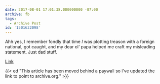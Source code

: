 ```yaml
---
date: 2017-08-01 17:01:38.000000000 -07:00
archive: fb
tags: 
  - Archive Post
id: '1501632098'
---
```


Ahh yes, I remember fondly that time *I* was plotting treason with a foreign national, got caught, and my dear ol' papa helped me craft my misleading statement. Just dad stuff.

[Link]([Link](https://web.archive.org/web/20170802034637/https://www.washingtonpost.com/web/20170802034637/https://www.washingtonpost.com/news/post-politics/wp/2017/08/01/white-house-says-trump-weighed-in-on-sons-russia-meeting-statement-as-any-father-would/?utm_term=.c6a5910d5661))

{{< ed "This article has been moved behind a paywall so I've updated the link to point to archive.org." >}}